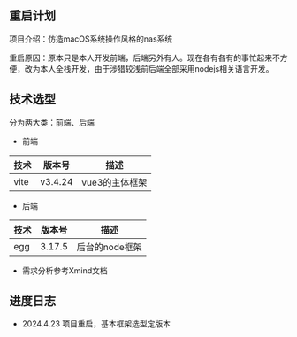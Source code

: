 ## 重启计划

项目介绍：仿造macOS系统操作风格的nas系统

重启原因：原本只是本人开发前端，后端另外有人。现在各有各有的事忙起来不方便，改为本人全栈开发，由于涉猎较浅前后端全部采用nodejs相关语言开发。

## 技术选型

分为两大类：前端、后端

+ 前端

| 技术 | 版本号 | 描述 |
| --- | --- | --- |
| vite | v3.4.24 | vue3的主体框架 |



+ 后端

| 技术 | 版本号 | 描述 |
| --- | --- | --- |
| egg | 3.17.5 | 后台的node框架 |

+ 需求分析参考Xmind文档

## 进度日志

+ 2024.4.23 项目重启，基本框架选型定版本